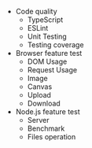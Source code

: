 - Code quality
  - TypeScript
  - ESLint
  - Unit Testing
  - Testing coverage
- Browser feature test
  - DOM Usage
  - Request Usage
  - Image
  - Canvas
  - Upload
  - Download
- Node.js feature test
  - Server 
  - Benchmark
  - Files operation


  
